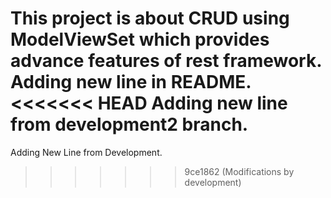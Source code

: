 This project is about CRUD using ModelViewSet which provides advance features of rest framework.
Adding new line in README.
<<<<<<< HEAD
Adding new line from development2 branch.
=======
Adding New Line from Development.
>>>>>>> 9ce1862 (Modifications by development)
